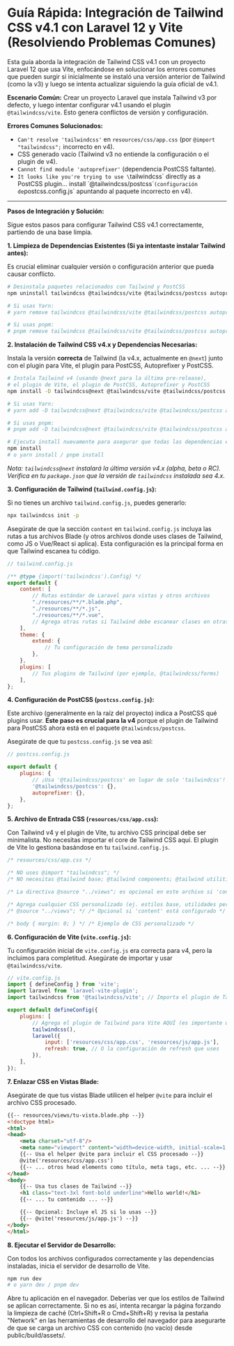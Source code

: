 
# Guía Rápida: Integración de Tailwind CSS v4.1 con Laravel 12 y Vite (Resolviendo Problemas Comunes)

Esta guía aborda la integración de Tailwind CSS v4.1 con un proyecto Laravel 12 que usa Vite, enfocándose en solucionar los errores comunes que pueden surgir si inicialmente se instaló una versión anterior de Tailwind (como la v3) y luego se intenta actualizar siguiendo la guía oficial de v4.1.

**Escenario Común:** Crear un proyecto Laravel que instala Tailwind v3 por defecto, y luego intentar configurar v4.1 usando el plugin `@tailwindcss/vite`. Esto genera conflictos de versión y configuración.

**Errores Comunes Solucionados:**

* `Can't resolve 'tailwindcss'` en `resources/css/app.css` (por `@import "tailwindcss";` incorrecto en v4).
* CSS generado vacío (Tailwind v3 no entiende la configuración o el plugin de v4).
* `Cannot find module 'autoprefixer'` (dependencia PostCSS faltante).
* `It looks like you're trying to use \`tailwindcss\` directly as a PostCSS plugin... install \`@tailwindcss/postcss\`` (configuración de `postcss.config.js` apuntando al paquete incorrecto en v4).

---

**Pasos de Integración y Solución:**

Sigue estos pasos para configurar Tailwind CSS v4.1 correctamente, partiendo de una base limpia.

**1. Limpieza de Dependencias Existentes (Si ya intentaste instalar Tailwind antes):**

Es crucial eliminar cualquier versión o configuración anterior que pueda causar conflicto.

```bash
# Desinstala paquetes relacionados con Tailwind y PostCSS
npm uninstall tailwindcss @tailwindcss/vite @tailwindcss/postcss autoprefixer postcss

# Si usas Yarn:
# yarn remove tailwindcss @tailwindcss/vite @tailwindcss/postcss autoprefixer postcss

# Si usas pnpm:
# pnpm remove tailwindcss @tailwindcss/vite @tailwindcss/postcss autoprefixer postcss
```

**2. Instalación de Tailwind CSS v4.x y Dependencias Necesarias:**

Instala la versión **correcta** de Tailwind (la v4.x, actualmente en `@next`) junto con el plugin para Vite, el plugin para PostCSS, Autoprefixer y PostCSS.

```bash
# Instala Tailwind v4 (usando @next para la última pre-release),
# el plugin de Vite, el plugin de PostCSS, Autoprefixer y PostCSS
npm install -D tailwindcss@next @tailwindcss/vite @tailwindcss/postcss autoprefixer postcss

# Si usas Yarn:
# yarn add -D tailwindcss@next @tailwindcss/vite @tailwindcss/postcss autoprefixer postcss

# Si usas pnpm:
# pnpm add -D tailwindcss@next @tailwindcss/vite @tailwindcss/postcss autoprefixer postcss

# Ejecuta install nuevamente para asegurar que todas las dependencias estén resueltas
npm install
# o yarn install / pnpm install
```

_Nota: `tailwindcss@next` instalará la última versión v4.x (alpha, beta o RC). Verifica en tu `package.json` que la versión de `tailwindcss` instalada sea 4.x._

**3. Configuración de Tailwind (`tailwind.config.js`):**

Si no tienes un archivo `tailwind.config.js`, puedes generarlo:

```bash
npx tailwindcss init -p
```

Asegúrate de que la sección `content` en `tailwind.config.js` incluya las rutas a tus archivos Blade (y otros archivos donde uses clases de Tailwind, como JS o Vue/React si aplica). Esta configuración es la principal forma en que Tailwind escanea tu código.

```JavaScript
// tailwind.config.js

/** @type {import('tailwindcss').Config} */
export default {
    content: [
        // Rutas estándar de Laravel para vistas y otros archivos
        "./resources/**/*.blade.php",
        "./resources/**/*.js",
        "./resources/**/*.vue",
        // Agrega otras rutas si Tailwind debe escanear clases en otras ubicaciones
    ],
    theme: {
        extend: {
            // Tu configuración de tema personalizado
        },
    },
    plugins: [
        // Tus plugins de Tailwind (por ejemplo, @tailwindcss/forms)
    ],
};
```

**4. Configuración de PostCSS (`postcss.config.js`):**

Este archivo (generalmente en la raíz del proyecto) indica a PostCSS qué plugins usar. **Este paso es crucial para la v4** porque el plugin de Tailwind para PostCSS ahora está en el paquete `@tailwindcss/postcss`.

Asegúrate de que tu `postcss.config.js` se vea así:

```JavaScript
// postcss.config.js

export default {
    plugins: {
        // ¡Usa '@tailwindcss/postcss' en lugar de solo 'tailwindcss'!
        '@tailwindcss/postcss': {},
        autoprefixer: {},
    },
};
```

**5. Archivo de Entrada CSS (`resources/css/app.css`):**

Con Tailwind v4 y el plugin de Vite, tu archivo CSS principal debe ser minimalista. No necesitas importar el core de Tailwind CSS aquí. El plugin de Vite lo gestiona basándose en tu `tailwind.config.js`.

```css
/* resources/css/app.css */

/* NO uses @import "tailwindcss"; */
/* NO necesitas @tailwind base; @tailwind components; @tailwind utilities; */

/* La directiva @source "../views"; es opcional en este archivo si 'content' en tailwind.config.js ya cubre tus vistas. Puedes dejarla si quieres un escaneo adicional o eliminarla. */

/* Agrega cualquier CSS personalizado (ej. estilos base, utilidades personalizadas) después de @source si lo mantienes. */
/* @source "../views"; */ /* Opcional si 'content' está configurado */

/* body { margin: 0; } */ /* Ejemplo de CSS personalizado */
```


**6. Configuración de Vite (`vite.config.js`):**

Tu configuración inicial de `vite.config.js` era correcta para v4, pero la incluimos para completitud. Asegúrate de importar y usar `@tailwindcss/vite`.

```JavaScript
// vite.config.js
import { defineConfig } from 'vite';
import laravel from 'laravel-vite-plugin';
import tailwindcss from '@tailwindcss/vite'; // Importa el plugin de Tailwind para Vite

export default defineConfig({
    plugins: [
        // Agrega el plugin de Tailwind para Vite AQUÍ (es importante que vaya antes del plugin de Laravel)
        tailwindcss(),
        laravel({
            input: ['resources/css/app.css', 'resources/js/app.js'],
            refresh: true, // O la configuración de refresh que uses
        }),
    ],
});
```

**7. Enlazar CSS en Vistas Blade:**

Asegúrate de que tus vistas Blade utilicen el helper `@vite` para incluir el archivo CSS procesado.

```HTML
{{-- resources/views/tu-vista.blade.php --}}
<!doctype html>
<html>
<head>
    <meta charset="utf-8"/>
    <meta name="viewport" content="width=device-width, initial-scale=1.0"/>
    {{-- Usa el helper @vite para incluir el CSS procesado --}}
    @vite('resources/css/app.css')
    {{-- ... otros head elements como título, meta tags, etc. ... --}}
</head>
<body>
    {{-- Usa tus clases de Tailwind --}}
    <h1 class="text-3xl font-bold underline">Hello world!</h1>
    {{-- ... tu contenido ... --}}

    {{-- Opcional: Incluye el JS si lo usas --}}
    {{-- @vite('resources/js/app.js') --}}
</body>
</html>
```
**8. Ejecutar el Servidor de Desarrollo:**

Con todos los archivos configurados correctamente y las dependencias instaladas, inicia el servidor de desarrollo de Vite.

```bash
npm run dev
# o yarn dev / pnpm dev
```

Abre tu aplicación en el navegador. Deberías ver que los estilos de Tailwind se aplican correctamente. Si no es así, intenta recargar la página forzando la limpieza de caché (Ctrl+Shift+R o Cmd+Shift+R) y revisa la pestaña "Network" en las herramientas de desarrollo del navegador para asegurarte de que se carga un archivo CSS con contenido (no vacío) desde public/build/assets/.

